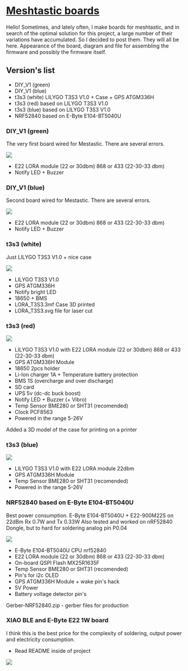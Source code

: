 # [Meshtastic boards](https://meshtastic.org/)


Hello!
Sometimes, and lately often, I make boards for meshtastic, and in search of the optimal solution for this project, a large number of their variations have accumulated. So I decided to post them. They will all be here. Appearance of the board, diagram and file for assembling the firmware and possibly the firmware itself.

## Version's list
- DIY_V1 (green)
- DIY_V1 (blue)
- t3s3 (white) LILYGO T3S3 V1.0 + Case + GPS ATGM336H
- t3s3 (red) based on LILYGO T3S3 V1.0
- t3s3 (blue) based on LILYGO T3S3 V1.0
- NRF52840 based on E-Byte E104-BT5040U 



### DIY_V1 (green) 
The very first board wired for Mestastic. There are several errors.

![](https://github.com/kkwestt/Meshtastic-board-s/blob/main/diy_v1_green/diy_v1_green.jpg)

- E22 LORA module (22 or 30dbm) 868 or 433 (22-30-33 dbm) 
- Notify LED + Buzzer


### DIY_V1 (blue) 
Second board wired for Mestastic. There are several errors.


![](https://github.com/kkwestt/Meshtastic-board-s/blob/main/diy_v1_blue/diy_v1_blue.jpg)

- E22 LORA module (22 or 30dbm) 868 or 433 (22-30-33 dbm) 
- Notify LED + Buzzer


### t3s3 (white) 
Just LILYGO T3S3 V1.0 + nice case

![](https://github.com/kkwestt/Meshtastic-board-s/blob/main/t3s3_white/t3s3_white.jpg)

- LILYGO T3S3 V1.0
- GPS ATGM336H
- Notify bright LED
- 18650 + BMS 
- LORA_T3S3.3mf Case 3D printed
- LORA_T3S3.svg file for laser cut


### t3s3 (red) 

![](https://github.com/kkwestt/Meshtastic-board-s/blob/main/t3s3_red/t3s3_red2.JPG)

- LILYGO T3S3 V1.0 with E22 LORA module (22 or 30dbm) 868 or 433 (22-30-33 dbm) 
- GPS ATGM336H Module
- 18650 2pcs holder
- Li-Ion charger 1A + Temperature battery protection
- BMS 1S (overcharge and over discharge)
- SD card
- UPS 5v (dc-dc buck boost)
- Notify LED + Buzzer (+ Vibro)
- Temp Sensor BME280 or SHT31 (recomended)
- Clock PCF8563
- Powered in the range 5-26V

Added a 3D model of the case for printing on a printer


### t3s3 (blue) 

![](https://github.com/kkwestt/Meshtastic-board-s/blob/main/t3s3_blue/t3s3_blue.jpg)

- LILYGO T3S3 V1.0 with E22 LORA module 22dbm
- GPS ATGM336H Module
- Temp Sensor BME280 or SHT31 (recomended)
- Powered in the range 5-26V




### NRF52840 based on E-Byte E104-BT5040U
Best power consumption. E-Byte E104-BT5040U + E22-900M22S on 22dBm Rx 0.7W and Tx 0.33W
Also tested and worked on nRF52840 Dongle, but to hard for soldering analog pin P0.04

![](https://github.com/kkwestt/Meshtastic-board-s/blob/main/nrf52840/nrf52840.png)
 
- E-Byte E104-BT5040U CPU nrf52840  
- E22 LORA module (22 or 30dbm) 868 or 433 (22-30-33 dbm) 
- On-board QSPI Flash MX25R1635F
- Temp Sensor BME280 or SHT31 (recomended)
- Pin's for i2c OLED 
- GPS ATGM336H Module + wake pin's hack
- 5V Power
- Battery voltage detector pin's


Gerber-NRF52840.zip - gerber files for production


### XIAO BLE and E-Byte E22 1W board
I think this is the best price for the complexity of soldering, output power and electricity consumption.

- Read README inside of project

![](https://github.com/kkwestt/Meshtastic-board-s/blob/main/xiao_ble/xiao_ble.jpg)
